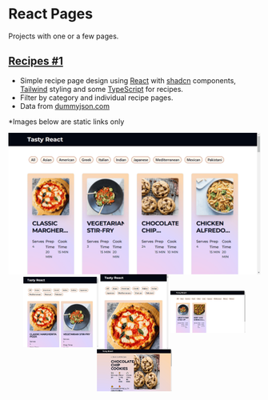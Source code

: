 # React Pages
Projects with one or a few pages.

## [Recipes #1](https://github.com/levdoescode-practice/react/tree/path-001)
* Simple recipe page design using [React](https://react.dev/) with [shadcn](https://ui.shadcn.com/) components,
[Tailwind](https://tailwindcss.com/) styling and some [TypeScript](https://www.typescriptlang.org/) for recipes.
* Filter by category and individual recipe pages.
* Data from [dummyjson.com](https://dummyjson.com/recipes/)

*Images below are static links only
<div align="center">
    <img src="./media/path-001/path-001-01.png" align="center" alt="Recipe list" />
</div>

<div align="center">
    <img src="./media/path-001/path-001-02.png" align="center" alt="Media query medium" width="150" height="141"  />
    <img src="./media/path-001/path-001-03.png" align="center" alt="Media query small"  width="136" height="150" />
    <img src="./media/path-001/path-001-04.png" align="center" alt="Recipe page"        width="150" height="84"  />
    <img src="./media/path-001/path-001-05.png" align="center" alt="Filtered recipes"   width="150" height="84" />
</div>
